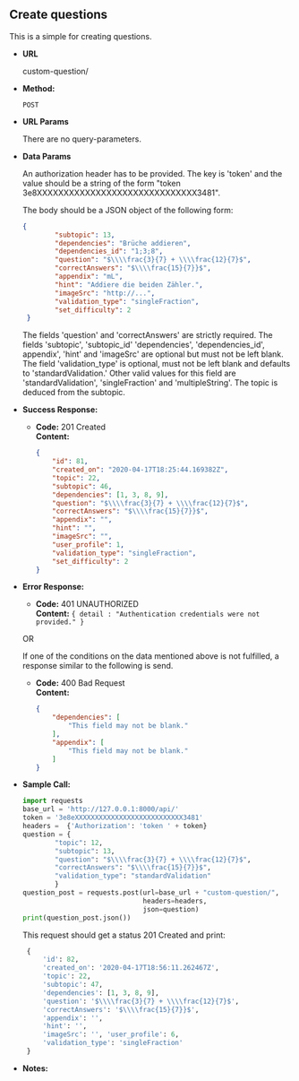 **Create questions**
----
  This is a simple for creating questions. 
  
* **URL**

  custom-question/

* **Method:**

  `POST` 
  
*  **URL Params**

    There are no query-parameters. 
  
  
* **Data Params**

    An authorization header has to be provided. The key is 'token' 
    and the value should be a string of the form "token 3e8XXXXXXXXXXXXXXXXXXXXXXXXXXXXXX3481". 
    
    The body should be a JSON object of the following form: <br>
    
    ```json
    {
            "subtopic": 13,
            "dependencies": "Brüche addieren",
            "dependencies_id": "1;3;8",
            "question": "$\\\\frac{3}{7} + \\\\frac{12}{7}$",
            "correctAnswers": "$\\\\frac{15}{7}}$",
            "appendix": "mL",
            "hint": "Addiere die beiden Zähler.",
            "imageSrc": "http://...",
            "validation_type": "singleFraction",
            "set_difficulty": 2
     }
     ```
    
    The fields 'question' and 'correctAnswers' are strictly required. The fields 'subtopic', 'subtopic_id'
    'dependencies', 'dependencies_id', appendix', 'hint' and 'imageSrc' are optional but must not be left blank. The 
    field 'validation_type' is optional, must not be left blank and defaults to 'standardValidation.' Other valid values 
    for this field are 'standardValidation', 'singleFraction' and 'multipleString'. The topic is deduced from the 
    subtopic.
    
    
* **Success Response:**

  * **Code:** 201 Created <br />
    **Content:** 
    ```json
    {
        "id": 81,
        "created_on": "2020-04-17T18:25:44.169382Z",
        "topic": 22,
        "subtopic": 46,
        "dependencies": [1, 3, 8, 9],
        "question": "$\\\\frac{3}{7} + \\\\frac{12}{7}$",
        "correctAnswers": "$\\\\frac{15}{7}}$",
        "appendix": "",
        "hint": "",
        "imageSrc": "",
        "user_profile": 1,
        "validation_type": "singleFraction",
        "set_difficulty": 2
    }
    ```
    
 
* **Error Response:**

  * **Code:** 401 UNAUTHORIZED <br />
    **Content:** `{ detail : "Authentication credentials were not provided." }`

  OR
    
  If one of the conditions on the data mentioned above is not fulfilled, a response similar to the following is send. 
  * **Code:** 400 Bad Request <br />
    **Content:** 
    ```json
    {
        "dependencies": [
            "This field may not be blank."
        ],
        "appendix": [
            "This field may not be blank."
        ]
    }
    ```

* **Sample Call:**

    ```python
    import requests
    base_url = 'http://127.0.0.1:8000/api/'
    token = '3e8eXXXXXXXXXXXXXXXXXXXXXXXXXXX3481'
    headers =  {'Authorization': 'token ' + token}
    question = {
            "topic": 12,
            "subtopic": 13,
            "question": "$\\\\frac{3}{7} + \\\\frac{12}{7}$",
            "correctAnswers": "$\\\\frac{15}{7}}$",
            "validation_type": "standardValidation"
            }
    question_post = requests.post(url=base_url + "custom-question/",
                                  headers=headers,
                                  json=question)
    print(question_post.json())
     ``` 
     
     This request should get a status 201 Created and print:
     ```python
      {
          'id': 82, 
          'created_on': '2020-04-17T18:56:11.262467Z', 
          'topic': 22, 
          'subtopic': 47, 
          'dependencies': [1, 3, 8, 9], 
          'question': '$\\\\frac{3}{7} + \\\\frac{12}{7}$', 
          'correctAnswers': '$\\\\frac{15}{7}}$', 
          'appendix': '', 
          'hint': '', 
          'imageSrc': '', 'user_profile': 6, 
          'validation_type': 'singleFraction'
      }
     ```
    
* **Notes:**


